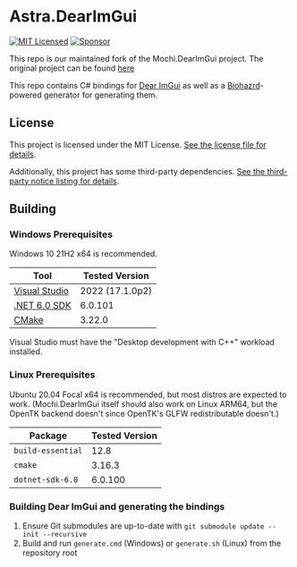 # Astra.DearImGui

[![MIT Licensed](https://img.shields.io/github/license/mochilibraries/mochi.dearimgui?style=flat-square)](LICENSE.txt)
[![Sponsor](https://img.shields.io/badge/support_original_creator-%E2%9D%A4-lightgrey?logo=github&style=flat-square)](https://github.com/sponsors/PathogenDavid)

This repo is our maintained fork of the Mochi.DearImGui project. The original project can be found [here](https://github.com/MochiLibraries/Mochi.DearImGui)

This repo contains C# bindings for [Dear ImGui](https://github.com/ocornut/imgui/) as well as a [Biohazrd](https://github.com/MochiLibraries/Biohazrd)-powered generator for generating them.

## License

This project is licensed under the MIT License. [See the license file for details](LICENSE.txt).

Additionally, this project has some third-party dependencies. [See the third-party notice listing for details](THIRD-PARTY-NOTICES.md).

## Building

### Windows Prerequisites

Windows 10 21H2 x64 is recommended.

Tool | Tested Version
-----|--------------------
[Visual Studio](https://visualstudio.microsoft.com/vs/) | 2022 (17.1.0p2)
[.NET 6.0 SDK](http://dot.net/) | 6.0.101
[CMake](https://cmake.org/) | 3.22.0

Visual Studio must have the "Desktop development with C++" workload installed.

### Linux Prerequisites

Ubuntu 20.04 Focal x64 is recommended, but most distros are expected to work. (Mochi.DearImGui itself should also work on Linux ARM64, but the OpenTK backend doesn't since OpenTK's GLFW redistributable doesn't.)

Package | Tested Version
--------|--------------------
`build-essential` | 12.8
`cmake` | 3.16.3
`dotnet-sdk-6.0` | 6.0.100

### Building Dear ImGui and generating the bindings

1. Ensure Git submodules are up-to-date with `git submodule update --init --recursive`
2. Build and run `generate.cmd` (Windows) or `generate.sh` (Linux) from the repository root
